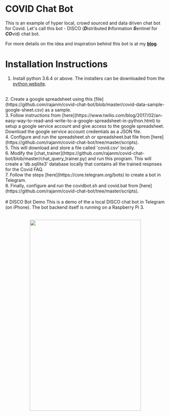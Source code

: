 # COVID Chat Bot
This is an example of hyper local, crowd sourced and data driven chat bot for Covid. Let's call this bot - DISCO (***D***istributed ***I***nformation ***S***entinel for ***CO***vid) chat bot.

For more details on the idea and inspiration behind this bot is at my [**blog**](https://www.rajansview.com/2020/07/a-hyper-local-crowd-sourced-data-driven.html).
<br/>

# Installation Instructions
1. Install python 3.6.4 or above. The installers can be downloaded from the [python website](https://www.python.org/downloads/).
<br/>
2. Create a google spreadsheet using this [file](https://github.com/rajanm/covid-chat-bot/blob/master/covid-data-sample-google-sheet.csv) as a sample.
<br/>
3. Follow instructions from [here](https://www.twilio.com/blog/2017/02/an-easy-way-to-read-and-write-to-a-google-spreadsheet-in-python.html) to
setup a google service account and give access to the google spreadsheet. Download the google service account credentials as a JSON file.
<br/>
4. Configure and run the spreadsheet.sh or spreadsheet.bat file from [here](https://github.com/rajanm/covid-chat-bot/tree/master/scripts).
<br/>
5. This will download and store a file called 'covid.csv' locally.
<br/>
6. Modify the [chat_trainer](https://github.com/rajanm/covid-chat-bot/blob/master/chat_query_trainer.py) and run this program. This will create a 
'db.sqllite3' database locally that contains all the trained respnses for the Covid FAQ.
<br/>
7. Follow the steps [here](https://core.telegram.org/bots) to create a bot in Telegram.
<br/>
8. Finally, configure and run the covidbot.sh and covid.bat from [here](https://github.com/rajanm/covid-chat-bot/tree/master/scripts).
<br/>
<br/>
# DISCO Bot Demo
This is a demo of the a local DISCO chat bot in Telegram (on iPhone). The bot backend itself is running on a Raspberry Pi 3.
<br/>
<br/>

<p align="center">
  <img width="350" height="600" src="https://github.com/rajanm/covid-chat-bot/blob/master/Mobile-Telegram-Covid-Chat-Bot.gif">
</p>
